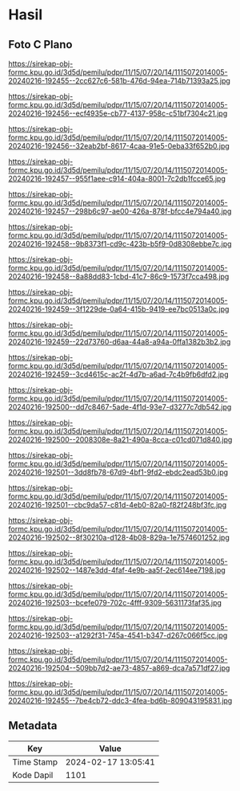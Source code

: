 # Hasil

## Foto C Plano

https://sirekap-obj-formc.kpu.go.id/3d5d/pemilu/pdpr/11/15/07/20/14/1115072014005-20240216-192455--2cc627c6-581b-476d-94ea-714b71393a25.jpg

https://sirekap-obj-formc.kpu.go.id/3d5d/pemilu/pdpr/11/15/07/20/14/1115072014005-20240216-192456--ecf4935e-cb77-4137-958c-c51bf7304c21.jpg

https://sirekap-obj-formc.kpu.go.id/3d5d/pemilu/pdpr/11/15/07/20/14/1115072014005-20240216-192456--32eab2bf-8617-4caa-91e5-0eba33f652b0.jpg

https://sirekap-obj-formc.kpu.go.id/3d5d/pemilu/pdpr/11/15/07/20/14/1115072014005-20240216-192457--955f1aee-c914-404a-8001-7c2db1fcce65.jpg

https://sirekap-obj-formc.kpu.go.id/3d5d/pemilu/pdpr/11/15/07/20/14/1115072014005-20240216-192457--298b6c97-ae00-426a-878f-bfcc4e794a40.jpg

https://sirekap-obj-formc.kpu.go.id/3d5d/pemilu/pdpr/11/15/07/20/14/1115072014005-20240216-192458--9b8373f1-cd9c-423b-b5f9-0d8308ebbe7c.jpg

https://sirekap-obj-formc.kpu.go.id/3d5d/pemilu/pdpr/11/15/07/20/14/1115072014005-20240216-192458--8a88dd83-1cbd-41c7-86c9-1573f7cca498.jpg

https://sirekap-obj-formc.kpu.go.id/3d5d/pemilu/pdpr/11/15/07/20/14/1115072014005-20240216-192459--3f1229de-0a64-415b-9419-ee7bc0513a0c.jpg

https://sirekap-obj-formc.kpu.go.id/3d5d/pemilu/pdpr/11/15/07/20/14/1115072014005-20240216-192459--22d73760-d6aa-44a8-a94a-0ffa1382b3b2.jpg

https://sirekap-obj-formc.kpu.go.id/3d5d/pemilu/pdpr/11/15/07/20/14/1115072014005-20240216-192459--3cd4615c-ac2f-4d7b-a6ad-7c4b9fb6dfd2.jpg

https://sirekap-obj-formc.kpu.go.id/3d5d/pemilu/pdpr/11/15/07/20/14/1115072014005-20240216-192500--dd7c8467-5ade-4f1d-93e7-d3277c7db542.jpg

https://sirekap-obj-formc.kpu.go.id/3d5d/pemilu/pdpr/11/15/07/20/14/1115072014005-20240216-192500--2008308e-8a21-490a-8cca-c01cd071d840.jpg

https://sirekap-obj-formc.kpu.go.id/3d5d/pemilu/pdpr/11/15/07/20/14/1115072014005-20240216-192501--3dd8fb78-67d9-4bf1-9fd2-ebdc2ead53b0.jpg

https://sirekap-obj-formc.kpu.go.id/3d5d/pemilu/pdpr/11/15/07/20/14/1115072014005-20240216-192501--cbc9da57-c81d-4eb0-82a0-f82f248bf3fc.jpg

https://sirekap-obj-formc.kpu.go.id/3d5d/pemilu/pdpr/11/15/07/20/14/1115072014005-20240216-192502--8f30210a-d128-4b08-829a-1e7574601252.jpg

https://sirekap-obj-formc.kpu.go.id/3d5d/pemilu/pdpr/11/15/07/20/14/1115072014005-20240216-192502--1487e3dd-4faf-4e9b-aa5f-2ec614ee7198.jpg

https://sirekap-obj-formc.kpu.go.id/3d5d/pemilu/pdpr/11/15/07/20/14/1115072014005-20240216-192503--bcefe079-702c-4fff-9309-5631173faf35.jpg

https://sirekap-obj-formc.kpu.go.id/3d5d/pemilu/pdpr/11/15/07/20/14/1115072014005-20240216-192503--a1292f31-745a-4541-b347-d267c066f5cc.jpg

https://sirekap-obj-formc.kpu.go.id/3d5d/pemilu/pdpr/11/15/07/20/14/1115072014005-20240216-192504--509bb7d2-ae73-4857-a869-dca7a571df27.jpg

https://sirekap-obj-formc.kpu.go.id/3d5d/pemilu/pdpr/11/15/07/20/14/1115072014005-20240216-192455--7be4cb72-ddc3-4fea-bd6b-809043195831.jpg


## Metadata

| Key        | Value               |
| ---------- | ------------------- |
| Time Stamp | 2024-02-17 13:05:41 |
| Kode Dapil | 1101                |



